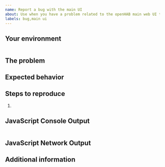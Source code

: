 ```yaml
---
name: Report a bug with the main UI
about: Use when you have a problem related to the openHAB main web UI that you feel is a issue in the code.
labels: bug,main ui
---
```


<!--
Please DO NOT ERASE this template, but fill in the details as requested. This will ensure your issue is properly considered. If not, we reserve the right to close it without further action.
-->

## Your environment

<!--
As an admin, in the main UI, choose *Help & About* on the left sidebar, expand *Technical information* and click on *View details*, then click *Copy* and paste the results here. You may omit information that is not pertinent to this issue if you feel it's divulging information you'd like not to share.
-->

```yaml

```

## The problem

<!--
Describe the issue you're having. In most cases it is appreciated to share screenshots or
even animated GIFs of your issue.
To make animated GIFs we recommend:
* On Windows: ShareX - https://getsharex.com/
* On macOS: Giphy Capture - https://giphy.com/apps/giphycapture
* On Linux: peek - https://github.com/phw/peek#about
-->

## Expected behavior

<!--
Describe what you expected to happen or how it should look/behave.
-->

## Steps to reproduce

<!--
Provide accurate steps to reproduce the issue, including pastes of widget/page code if necessary.
-->

1. 

## JavaScript Console Output

<!--
Open the developer tools in your browser, go to the Console tab and paste errors and other messages that might be relevant to this issue.
You may also paste a screenshot if you prefer.
-->

```txt

```

## JavaScript Network Output

<!--
Open the developer tools in your browser, go to the Network tab and paste
screenshots of the network traffic and the details individual request that failed.
-->

## Additional information

<!--
Provide any information not pertinent in the above sections that you'd like to share.
-->
